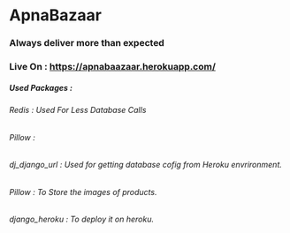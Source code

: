 # ApnaBazaar

### Always deliver more than expected

### Live On : https://apnabaazaar.herokuapp.com/


##### Used Packages :
###### Redis : Used For Less Database Calls
###### Pillow : 
###### dj_django_url : Used for getting database cofig from Heroku envrironment.
###### Pillow : To Store the images of products.
###### django_heroku : To deploy it on heroku.